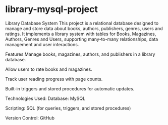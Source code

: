 # library-mysql-project
Library Database System
This project is a relational database designed to manage and store data about books, authors, publishers, genres, users and ratings. It implements a library system with tables for Books, Magazines, Authors, Genres and Users, supporting many-to-many relationships, data management and user interactions.

Features
Manage books, magazines, authors, and publishers in a library database.

Allow users to rate books and magazines.

Track user reading progress with page counts.

Built-in triggers and stored procedures for automatic updates.

Technologies Used:
Database: MySQL

Scripting: SQL (for queries, triggers, and stored procedures)

Version Control: GitHub
